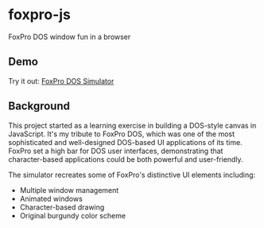 # foxpro-js
FoxPro DOS window fun in a browser

## Demo
Try it out: [FoxPro DOS Simulator](https://carledwards.github.io/foxpro-js/)

## Background
This project started as a learning exercise in building a DOS-style canvas in JavaScript. It's my tribute to FoxPro DOS, which was one of the most sophisticated and well-designed DOS-based UI applications of its time. FoxPro set a high bar for DOS user interfaces, demonstrating that character-based applications could be both powerful and user-friendly.

The simulator recreates some of FoxPro's distinctive UI elements including:
- Multiple window management
- Animated windows
- Character-based drawing
- Original burgundy color scheme
